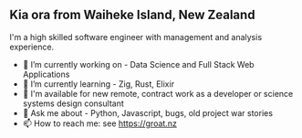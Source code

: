 ## Kia ora from Waiheke Island, New Zealand

I'm a high skilled software engineer with management and analysis experience. 

- 🔭 I’m currently working on - Data Science and Full Stack Web Applications
- 🌱 I’m currently learning - Zig, Rust, Elixir
- 👯 I'm available for new remote, contract work as a developer or science systems design consultant
- 💬 Ask me about - Python, Javascript, bugs, old project war stories
- 📫 How to reach me: see https://groat.nz

